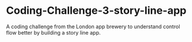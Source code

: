 # Coding-Challenge-3-story-line-app
A coding challenge from the London app brewery to understand control flow better by building a story line app.
